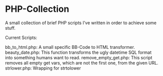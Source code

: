 # PHP-Collection
A small collection of brief PHP scripts I've written in order to achieve some stuff.

Current Scripts:

bb_to_html.php:  A small specific BB-Code to HTML transformer.
beauty_date.php:  This function transforms the ugly datetime SQL format into something humans want to read.
remove_empty_get.php: This script removes all empty get vars, which are not the first one, from the given URL.
strlower.php: Wrapping for strtolower
